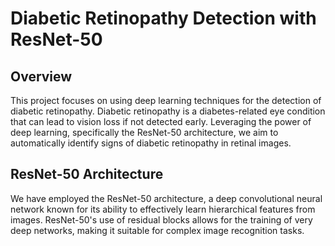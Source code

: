 # Diabetic Retinopathy Detection with ResNet-50

## Overview

This project focuses on using deep learning techniques for the detection of diabetic retinopathy. Diabetic retinopathy is a diabetes-related eye condition that can lead to vision loss if not detected early. Leveraging the power of deep learning, specifically the ResNet-50 architecture, we aim to automatically identify signs of diabetic retinopathy in retinal images.

## ResNet-50 Architecture

We have employed the ResNet-50 architecture, a deep convolutional neural network known for its ability to effectively learn hierarchical features from images. ResNet-50's use of residual blocks allows for the training of very deep networks, making it suitable for complex image recognition tasks.

